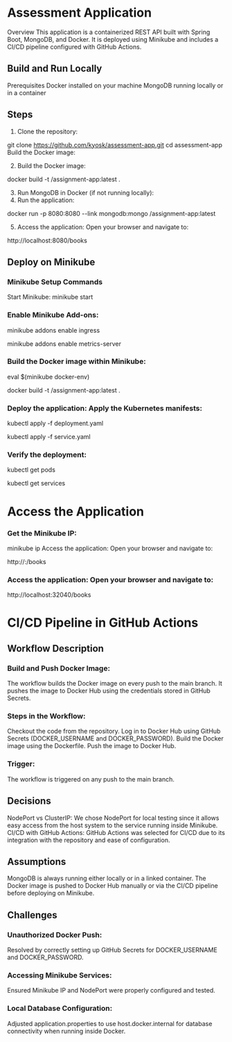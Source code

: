 # Assessment Application

Overview
This application is a containerized REST API built with Spring Boot, MongoDB, and Docker. It is deployed using Minikube and includes a CI/CD pipeline configured with GitHub Actions.

## Build and Run Locally

Prerequisites
Docker installed on your machine
MongoDB running locally or in a container

## Steps

1. Clone the repository:

git clone https://github.com/kyosk/assessment-app.git
cd assessment-app
Build the Docker image:

2. Build the Docker image:

docker build -t <docker-username>/assignment-app:latest .

3. Run MongoDB in Docker (if not running locally):
4. Run the application:

docker run -p 8080:8080 --link mongodb:mongo <docker-username>/assignment-app:latest

5. Access the application: Open your browser and navigate to:

http://localhost:8080/books

## Deploy on Minikube

### Minikube Setup Commands

Start Minikube:
   minikube start

### Enable Minikube Add-ons:

minikube addons enable ingress

minikube addons enable metrics-server

### Build the Docker image within Minikube:
eval $(minikube docker-env)

docker build -t <docker-username>/assignment-app:latest .

### Deploy the application: Apply the Kubernetes manifests:
kubectl apply -f deployment.yaml

kubectl apply -f service.yaml

### Verify the deployment:
kubectl get pods

kubectl get services

# Access the Application
### Get the Minikube IP:

minikube ip
Access the application: Open your browser and navigate to:

http://<minikube-ip>:<node-port>/books

### Access the application: Open your browser and navigate to:
http://localhost:32040/books

# CI/CD Pipeline in GitHub Actions

## Workflow Description

### Build and Push Docker Image:

The workflow builds the Docker image on every push to the main branch.
It pushes the image to Docker Hub using the credentials stored in GitHub Secrets.

### Steps in the Workflow:

Checkout the code from the repository.
Log in to Docker Hub using GitHub Secrets (DOCKER_USERNAME and DOCKER_PASSWORD).
Build the Docker image using the Dockerfile.
Push the image to Docker Hub.

### Trigger:

The workflow is triggered on any push to the main branch.

## Decisions

NodePort vs ClusterIP: We chose NodePort for local testing since it allows easy access from the host system to the service running inside Minikube.
CI/CD with GitHub Actions: GitHub Actions was selected for CI/CD due to its integration with the repository and ease of configuration.

## Assumptions

MongoDB is always running either locally or in a linked container.
The Docker image is pushed to Docker Hub manually or via the CI/CD pipeline before deploying on Minikube.

## Challenges

### Unauthorized Docker Push:

Resolved by correctly setting up GitHub Secrets for DOCKER_USERNAME and DOCKER_PASSWORD.

### Accessing Minikube Services:

Ensured Minikube IP and NodePort were properly configured and tested.

### Local Database Configuration:

Adjusted application.properties to use host.docker.internal for database connectivity when running inside Docker.

